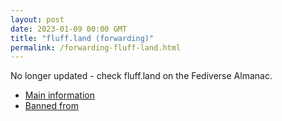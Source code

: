 ```yaml
---
layout: post
date: 2023-01-09 00:00 GMT
title: "fluff.land (forwarding)"
permalink: /forwarding-fluff-land.html
---
```


No longer updated - check fluff.land on the Fediverse Almanac.

* [Main information](https://www.fediversealmanac.com/api/v1/instances/fluff.land)
* [Banned from](https://www.fediversealmanac.com/api/v1/instances/fluff.land/banned_from)

